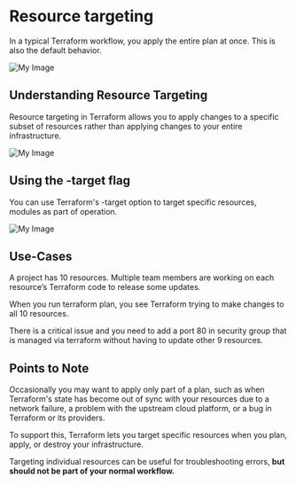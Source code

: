 # Resource targeting 
In a typical Terraform workflow, you apply the entire plan at once. This is also the
default behavior.

![My Image](/images/tergeting1.png)

## Understanding Resource Targeting

Resource targeting in Terraform allows you to apply changes to a specific subset
of resources rather than applying changes to your entire infrastructure.

![My Image](/images/tergeting2.png)

## Using the -target flag

You can use Terraform's -target option to target specific resources, modules as
part of operation.

![My Image](/images/tergeting3.png)

## Use-Cases

A project has 10 resources. Multiple team members are working on each
resource’s Terraform code to release some updates.

When you run terraform plan, you see Terraform trying to make changes to all
10 resources.

There is a critical issue and you need to add a port 80 in security group that is
managed via terraform without having to update other 9 resources.

## Points to Note

Occasionally you may want to apply only part of a plan, such as when
Terraform's state has become out of sync with your resources due to a network
failure, a problem with the upstream cloud platform, or a bug in Terraform or its
providers. 

To support this, Terraform lets you target specific resources when you plan,
apply, or destroy your infrastructure.

Targeting individual resources can be useful for troubleshooting errors, **but
should not be part of your normal workflow.**